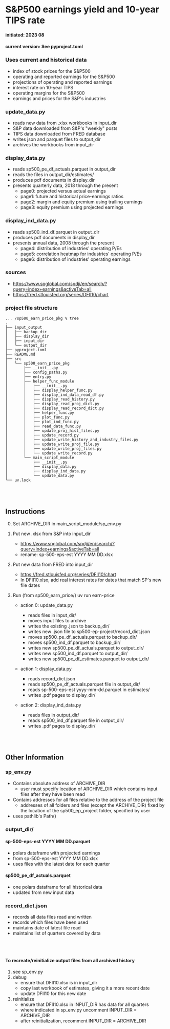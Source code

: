 # S&P500 earnings yield and 10-year TIPS rate
#### initiated:  2023 08
#### current version:  See pyproject.toml
### Uses current and historical data
- index of stock prices for the S&P500
- operating and reported earnings for the S&P500
- projections of operating and reported earnings
- interest rate on 10-year TIPS
- operating margins for the S&P500
- earnings and prices for the S&P's industries

### update_data.py
- reads new data from .xlsx workbooks in input_dir
- S&P data downloaded from S&P's "weekly" posts
- TIPS data downloaded from FRED database
- writes json and parquet files to output_dir
- archives the workbooks from input_dir

### display_data.py
- reads sp500_pe_df_actuals.parquet in output_dir
- reads the files in output_dir/estimates/
- produces pdf documents in display_dir
- presents quarterly data, 2018 through the present
    - page0: projected versus actual earnings
    - page1: future and historical price-earnings ratios
    - page2: margin and equity premium using trailing earnings
    - page3: equity premium using projected earnings

### display_ind_data.py
- reads sp500_ind_df.parquet in output_dir
- produces pdf documents in display_dir
- presents annual data, 2008 through the present
    - page4: distribution of industries' operating P/Es
    - page5: correlation heatmap for industries' operating P/Es
    - page6: distribution of industries' operating earnings

### sources
- https://www.spglobal.com/spdji/en/search/?query=index+earnings&activeTab=all
- https://fred.stlouisfed.org/series/DFII10/chart

### project file structure
```     
... /sp500_earn_price_pkg % tree
.
├── input_output
│   ├── backup_dir
│   ├── display_dir
│   ├── input_dir
│   └── output_dir
├── pyproject.toml
├── README.md
├── src
│   └── sp500_earn_price_pkg
│       ├── __init__.py
│       ├── config_paths.py
│       ├── entry.py
│       ├── helper_func_module
│       │   ├── __init__.py
│       │   ├── display_helper_func.py
│       │   ├── display_ind_data_read_df.py
│       │   ├── display_read_history.py
│       │   ├── display_read_proj_dict.py
│       │   ├── display_read_record_dict.py
│       │   ├── helper_func.py
│       │   ├── plot_func.py
│       │   ├── plot_ind_func.py
│       │   ├── read_data_func.py
│       │   ├── update_proj_hist_files.py
│       │   ├── update_record.py
│       │   ├── update_write_history_and_industry_files.py
│       │   ├── update_write_proj_file.py
│       │   ├── update_write_proj_files.py
│       │   └── update_write_record.py
│       └── main_script_module
│           ├── __init__.py
│           ├── display_data.py
│           ├── display_ind_data.py
│           └── update_data.py
└── uv.lock

```
<br>
<br>

## Instructions
0. Set ARCHIVE_DIR in main_script_module/sp_env.py

1. Put new .xlsx from S&P into input_dir
    - https://www.spglobal.com/spdji/en/search/?query=index+earnings&activeTab=all
    - rename: sp-500-eps-est YYYY MM DD.xlsx
    
2. Put new data from FRED into input_dir
    - https://fred.stlouisfed.org/series/DFII10/chart
    - In DFII10.xlsx, add real interest rates for dates that match SP's new file dates

3. Run (from sp500_earn_price/) uv run earn-price

    - action 0: update_data.py
        - reads files in input_dir/
        - moves input files to archive
        - writes the existing .json to backup_dir/
        - writes new .json file to sp500-ep-project/record_dict.json
        - moves sp500_pe_df_actuals.parquet to backup_dir/
        - moves sp500_ind_df.parquet to backup_dir/
        - writes new sp500_pe_df_actuals.parquet to output_dir/
        - writes new sp500_ind_df.parquet to output_dir/
        - writes new sp500_pe_df_estimates.parquet to output_dir/

    - action 1: display_data.py
        - reads record_dict.json
        - reads sp500_pe_df_actuals.parquet file in output_dir/
        - reads sp-500-eps-est yyyy-mm-dd.parquet in estimates/
        - writes .pdf pages to display_dir/

    - action 2: display_ind_data.py
        - reads files in output_dir/
        - reads sp500_ind_df.parquet file in output_dir/
        - writes .pdf pages to display_dir/
<br>
<br>

## Other Information
### sp_env.py
-  Contains absolute address of ARCHIVE_DIR
    - user must specify location of ARCHIVE_DIR which contains input files after they have been read
-  Contains addresses for all files relative to the address of the project file
    - addresses of all folders and files (except the ARCHIVE_DIR) fixed by the location of the sp500_ep_project folder, specified by user
- uses pathlib's Path()

### output_dir/
#### sp-500-eps-est YYYY MM DD.parquet
- polars dataframe with projected earnings
- from sp-500-eps-est YYYY MM DD.xlsx
- uses files with the latest date for each quarter
#### sp500_pe_df_actuals.parquet
- one polars dataframe for all historical data
- updated from new input data
### record_dict.json
- records all data files read and written
- records which files have been used
- maintains date of latest file read
- maintains list of quarters covered by data
<br>
<br>

#### To recreate/reinitialize output files from all archived history
1. see sp_env.py
2. debug
    - ensure that DFII10.xlsx is in input_dir
    - copy last workbook of estimates, giving it a more recent date
    - update DFII10 for this new date
3. reinitialize
    - ensure that DFII10.xlsx in INPUT_DIR has data for all quarters
    - where indicated in sp_env.py uncomment INPUT_DIR = ARCHIVE_DIR
    - after reinitialization, recomment INPUT_DIR = ARCHIVE_DIR
